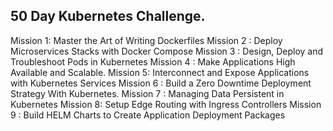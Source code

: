 ## 50 Day Kubernetes Challenge.

Mission 1: Master the Art of Writing Dockerfiles
Mission 2 : Deploy Microservices Stacks with Docker Compose
Mission 3 : Design, Deploy and Troubleshoot Pods in Kubernetes
Mission 4 : Make Applications High Available and Scalable.
Mission 5: Interconnect and Expose Applications with Kubernetes Services
Mission 6 : Build a Zero Downtime Deployment Strategy With Kubernetes.
Mission 7 : Managing Data Persistent in Kubernetes
Mission 8: Setup Edge Routing with Ingress Controllers
Mission 9 : Build HELM Charts to Create Application Deployment Packages
